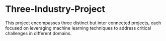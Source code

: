 # Three-Industry-Project
 This project encompasses three distinct but inter connected projects, each focused on leveraging machine learning techniques to address critical challenges in different domains.
